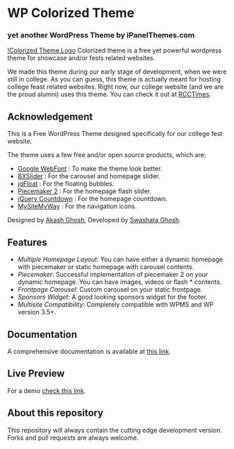 # WP Colorized Theme
### yet another WordPress Theme by iPanelThemes.com
[!Colorized Theme Logo](screenshot.png?raw=true)
Colorized theme is a free yet powerful wordpress theme for showcase and/or fests related websites.

We made this theme during our early stage of development, when we were still in college. As you can guess, this theme is actually meant for hosting college feast related websites. Right now, our college website (and we are the proud alumni) uses this theme. You can check it out at [RCCTimes](http://rcctimes.org).


## Acknowledgement
This is a Free WordPress Theme designed specifically for our college fest website.

The theme uses a few free and/or open source products, which are:

* [Google WebFont](http://www.google.com/webfonts/) : To make the theme look better.
* [BXSlider](http://bxslider.com/) : For the carousel and homepage slider.
* [jqFloat](http://www.inwebson.com/jquery/jqfloat-js-a-floating-effect-with-jquery/) : For the floating bubbles.
* [Piecemaker 2](http://www.modularweb.net/en/portfolio/piecemaker2) : For the homepage flash slider.
* [jQuery Countdown](http://keith-wood.name/countdown.html) : For the homepage countdown.
* [MySiteMyWay](http://icons.mysitemyway.com/) : For the navigation icons.

Designed by [Akash Ghosh](http://en.gravatar.com/akashghosh), Developed by [Swashata Ghosh](http://www.swashata.com/).

## Features
* *Multiple Homepage Layout*: You can have either a dynamic homepage with piecemaker or static homepage with carousel contents.
* *Piecemaker*: Successful implementation of piecemaker 2 on your dynamic homepage. You can have images, videos or flash * contents.
* *Frontpage Carousel*: Custom carousel on your static frontpage.
* *Sponsors Widget*: A good looking sponsors widget for the footer.
* *Multisite Compatibility*: Completely compatible with WPMS and WP version 3.5+.

## Documentation
A comprehensive documentation is available at [this link](http://ipanelthemes.com/kb/wp-colorized-theme/).

## Live Preview
For a demo [check this link](http://ipanelthemes.com/colorized/).

## About this repository
This repository will always contain the cutting edge development version. Forks and pull requests are always welcome.
